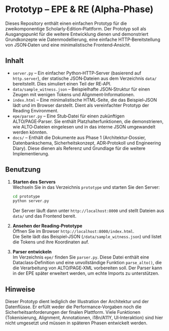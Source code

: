# Prototyp – EPE & RE (Alpha‑Phase)

Dieses Repository enthält einen einfachen Prototyp für die zweikomponentige Scholarly‑Edition‑Plattform. Der Prototyp soll als Ausgangspunkt für die weitere Entwicklung dienen und demonstriert Grundkonzepte wie Datenmodellierung, eine einfache HTTP‑Bereitstellung von JSON‑Daten und eine minimalistische Frontend‑Ansicht.

## Inhalt

* `server.py` – Ein einfacher Python‑HTTP‑Server (basierend auf `http.server`), der statische JSON‑Dateien aus dem Verzeichnis `data/` bereitstellt. Dies simuliert einen Teil der RE‑API.
* `data/sample_witness.json` – Beispielhafte JSON‑Struktur für einen Zeugen mit wenigen Tokens und Alignment‑Informationen.
* `index.html` – Eine minimalistische HTML‑Seite, die das Beispiel‑JSON lädt und im Browser darstellt. Dient als vereinfachter Prototyp der Reading Environment.
* `epe/parser.py` – Eine Stub‑Datei für einen zukünftigen ALTO/PAGE‑Parser. Sie enthält Platzhalterfunktionen, die demonstrieren, wie ALTO‑Dateien eingelesen und in das interne JSON umgewandelt werden könnten.
* `docs/` – Enthält die Dokumente aus Phase 1 (Architektur‑Dossier, Datenbankschema, Sicherheitskonzept, ADR‑Protokoll und Engineering Diary). Diese dienen als Referenz und Grundlage für die weitere Implementierung.

## Benutzung

1. **Starten des Servers**  
   Wechseln Sie in das Verzeichnis `prototype` und starten Sie den Server:

   ```bash
   cd prototype
   python server.py
   ```

   Der Server läuft dann unter `http://localhost:8000` und stellt Dateien aus `data/` und das Frontend bereit.

2. **Ansehen der Reading‑Prototype**  
   Öffnen Sie im Browser `http://localhost:8000/index.html`.  
   Die Seite lädt das Beispiel‑JSON (`/data/sample_witness.json`) und listet die Tokens und ihre Koordinaten auf.

3. **Parser entwickeln**  
   Im Verzeichnis `epe/` finden Sie `parser.py`. Diese Datei enthält eine Dataclass‑Definition und eine unvollständige Funktion `parse_alto()`, die die Verarbeitung von ALTO/PAGE‑XML vorbereiten soll. Der Parser kann in der EPE später erweitert werden, um echte Imports zu unterstützen.

## Hinweise

Dieser Prototyp dient lediglich der Illustration der Architektur und der Datenflüsse. Er erfüllt weder die Performance‑Vorgaben noch die Sicherheitsanforderungen der finalen Plattform. Viele Funktionen (Tokenisierung, Alignment, Annotationen, i18n/A11Y, UI‑Interaktion) sind hier nicht umgesetzt und müssen in späteren Phasen entwickelt werden.